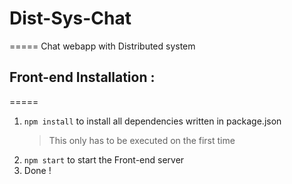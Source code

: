 # Dist-Sys-Chat
=====
Chat webapp with Distributed system

## Front-end Installation :
=====
1) `npm install` 
    to install all dependencies written in package.json
   > This only has to be executed on the first time
2) `npm start` 
    to start the Front-end server
3) Done !